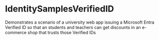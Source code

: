 # IdentitySamplesVerifiedID
Demonstrates a scenario of a university web app issuing a Microsoft Entra Verified ID so that an students and teachers can get discounts in an e-commerce shop that trusts those Verified IDs
